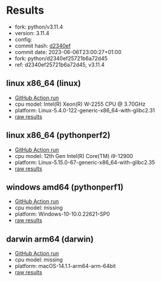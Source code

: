 # Results

- fork: python/v3.11.4
- version: 3.11.4
- config: 
- commit hash: [d2340ef](https://github.com/python/cpython/commit/d2340ef)
- commit date: 2023-06-06T23:00:27+01:00
- fork: python/d2340ef25721b6a72d45
- ref: d2340ef25721b6a72d45, v3.11.4

## linux x86_64 (linux)

- [GitHub Action run](https://github.com/faster-cpython/benchmarking/actions/runs/5204077606)
- cpu model: Intel(R) Xeon(R) W-2255 CPU @ 3.70GHz
- platform: Linux-5.4.0-122-generic-x86_64-with-glibc2.31
- [raw results](bm-20230606-linux-x86_64-python-v3.11.4-3.11.4-d2340ef.json)

## linux x86_64 (pythonperf2)

- [GitHub Action run](https://github.com/faster-cpython/benchmarking/actions/runs/5204077606)
- cpu model: 12th Gen Intel(R) Core(TM) i9-12900
- platform: Linux-5.15.0-67-generic-x86_64-with-glibc2.35
- [raw results](bm-20230606-pythonperf2-x86_64-python-v3.11.4-3.11.4-d2340ef.json)

## windows amd64 (pythonperf1)

- [GitHub Action run](https://github.com/faster-cpython/benchmarking/actions/runs/5204077606)
- cpu model: missing
- platform: Windows-10-10.0.22621-SP0
- [raw results](bm-20230606-pythonperf1-amd64-python-v3.11.4-3.11.4-d2340ef.json)

## darwin arm64 (darwin)

- [GitHub Action run](https://github.com/faster-cpython/benchmarking/actions/runs/6961755333)
- cpu model: missing
- platform: macOS-14.1.1-arm64-arm-64bit
- [raw results](bm-20230606-darwin-arm64-python-d2340ef25721b6a72d45-3.11.4-d2340ef.json)

